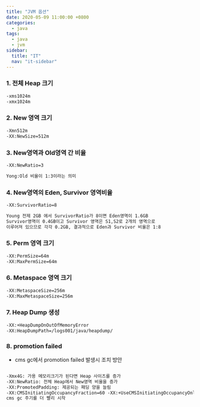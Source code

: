 ```yaml
---
title: "JVM 옵션"
date: 2020-05-09 11:00:00 +0800
categories: 
  - java
tags:
  - java
  - jvm
sidebar:
  title: "IT"
  nav: "it-sidebar"
---
```


### 1. 전체 Heap 크기

```xml
-xms1024m
-xmx1024m
```

### 2. New 영역 크기

```xml
-Xmn512m
-XX:NewSize=512m
```

### 3. New영역과 Old영역 간 비율

```xml
-XX:NewRatio=3

Yong:Old 비율이 1:3이라는 의미 
```

### 4. New영역의 Eden, Survivor 영역비율

```xml
-XX:SurvivorRatio=8

Young 전제 2GB 에서 SurvivorRatio가 8이면 Eden영역이 1.6GB
Survivor영역이 0.4GB이고 Survivor 영역은 S1,S2로 2개의 영역으로
이루어져 있으므로 각각 0.2GB, 결과적으로 Eden과 Survivor 비율은 1:8

```

### 5. Perm 영역 크기

```xml 
-XX:PermSize=64m
-XX:MaxPermSize=64m
```

### 6. Metaspace 영역 크기

```xml
-XX:MetaspaceSize=256m
-XX:MaxMetaspaceSize=256m
```

### 7. Heap Dump 생성

```xml
-XX:+HeapDumpOnOutOfMemoryError
-XX:HeapDumpPath=/logs001/java/heapdump/
```

### 8. promotion failed 

- cms gc에서 promotion failed 발생시 조치 방안

```xml

-Xmx4G: 가용 메모리크기가 된다면 Heap 사이즈를 증가
-XX:NewRatio: 전체 Heap에서 New영역 비율을 증가
-XX:PromotedPadding: 제공되는 패딩 양을 늘림
-XX:CMSInitiatingOccupancyFraction=60 -XX:+UseCMSInitiatingOccupancyOnly
cms gc 주기를 더 빨리 시작 

```